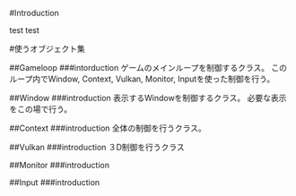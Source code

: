 #Introduction

test
test

#使うオブジェクト集

##Gameloop
###intorduction
ゲームのメインループを制御するクラス。
このループ内でWindow, Context, Vulkan, Monitor, Inputを使った制御を行う。


##Window
###introduction
表示するWindowを制御するクラス。
必要な表示をこの場で行う。

##Context
###introduction
全体の制御を行うクラス。

##Vulkan
###introduction
３D制御を行うクラス

##Monitor
###introduction

##Input
###introduction
